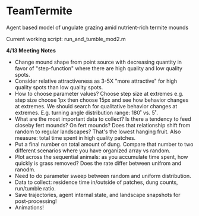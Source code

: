 # TeamTermite
Agent based model of ungulate grazing amid nutrient-rich termite mounds

Current working script: run_and_tumble_mod2.m

**4/13 Meeting Notes**
- Change mound shape from point source with decreasing quantity in favor of "step-function" where there are high quality and low quality spots.
- Consider relative attractiveness as 3-5X "more attractive" for high quality spots than low quality spots.
- How to choose parameter values? Choose step size at extremes e.g. step size choose 1px then choose 15px and see how behavior changes at extremes. We should search for qualitative behavior changes at extremes. E.g. turning angle distribution range: 180˚ vs. 5˚.
- What are the most important data to collect? Is there a tendency to feed closeby fert mounds? On fert mounds? Does that relationship shift from random to regular landscapes? That's the lowest hanging fruit. Also measure: total time spent in high quality patches.
- Put a final number on total amount of dung. Compare that number to two different scenarios where you have organized array vs random.
- Plot across the sequential animals: as you accumulate time spent, how quickly is grass removed? Does the rate differ between unifrom and ranodm.
- Need to do parameter sweep between random and uniform distribution.
- Data to collect: residence time in/outside of patches, dung counts, run/tumble ratio.
- Save trajectories, agent internal state, and landscape snapshots for post-processing!
- Animations!
